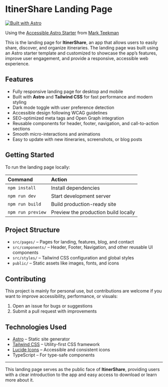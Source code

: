 # ItinerShare Landing Page

[![Built with Astro](https://astro.badg.es/v2/built-with-astro/small.svg)](https://astro.build)

Using the [Accessible Astro Starter](https://github.com/incluud/accessible-astro-starter) from [Mark Teekman](https://github.com/markteekman)

This is the landing page for **ItinerShare**, an app that allows users to easily share, discover, and organize itineraries. The landing page was built using an Astro starter template and customized to showcase the app’s features, improve user engagement, and provide a responsive, accessible web experience.

## Features

- Fully responsive landing page for desktop and mobile  
- Built with **Astro** and **Tailwind CSS** for fast performance and modern styling  
- Dark mode toggle with user preference detection  
- Accessible design following WCAG guidelines  
- SEO-optimized meta tags and Open Graph integration  
- Reusable components for header, footer, navigation, and call-to-action sections  
- Smooth micro-interactions and animations  
- Easy to update with new itineraries, screenshots, or blog posts  

## Getting Started

To run the landing page locally:

| Command           | Action                                       |
| :---------------- | :------------------------------------------- |
| `npm install`     | Install dependencies                        |
| `npm run dev`     | Start development server                     |
| `npm run build`   | Build production-ready site                  |
| `npm run preview` | Preview the production build locally         |

## Project Structure

- `src/pages/` – Pages for landing, features, blog, and contact  
- `src/components/` – Header, Footer, Navigation, and other reusable UI components  
- `src/styles/` – Tailwind CSS configuration and global styles  
- `public/` – Static assets like images, fonts, and icons  

## Contributing

This project is mainly for personal use, but contributions are welcome if you want to improve accessibility, performance, or visuals:

1. Open an issue for bugs or suggestions  
2. Submit a pull request with improvements  

## Technologies Used

- [Astro](https://astro.build/) – Static site generator  
- [Tailwind CSS](https://tailwindcss.com/) – Utility-first CSS framework  
- [Lucide Icons](https://lucide.dev/) – Accessible and consistent icons  
- TypeScript – For type-safe components  

---

This landing page serves as the public face of **ItinerShare**, providing users with a clear introduction to the app and easy access to download or learn more about it.
